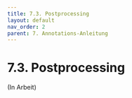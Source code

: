 ```yaml
---
title: 7.3. Postprocessing
layout: default
nav_order: 2
parent: 7. Annotations-Anleitung
---
```


# 7.3. Postprocessing

(In Arbeit)